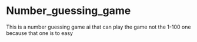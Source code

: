 # Number_guessing_game
This is a number guessing game ai that can play the game not the 1-100 one because that one is to easy

